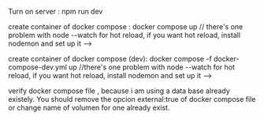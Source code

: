 Turn on server : npm run dev

create container of docker compose : docker compose up // there's one problem with node --watch for hot reload, if you want hot reload, install nodemon and set up it -->

create container of docker compose (dev): docker compose -f docker-compose-dev.yml up //there's one problem with node --watch for hot reload, if you want hot reload, install nodemon and set up it -->

verify docker compose file , because i am using a data base already existely. You should remove the opcion external:true of docker compose file or change name of volumen for one already exist.
